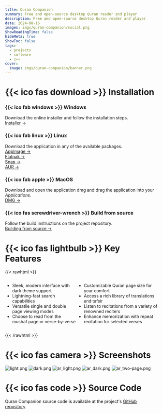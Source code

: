 ```yaml
---
title: Quran Companion
summary: Free and open-source desktop Quran reader and player
description: Free and open-source desktop Quran reader and player
date: 2024-08-16
images: imgs/quran-companion/social.png
ShowReadingTime: false
hideMeta: true
ShowToc: false
tags:
  - projects
  - software
  - c++
cover:
  image: imgs/quran-companion/banner.png
---
```


# <span class="fa-centered">{{< ico fas download >}}</span> Installation

<div class="grid-container">
<div class="grid-item">

### <span class="fa-centered">{{< ico fab windows >}}</span> **Windows**

Download the online installer and follow the installation steps.  
[Installer →](https://github.com/0xzer0x/quran-companion/releases/download/v1.1.9/qc_online_installer_x64_win.exe)

</div>

<div class="grid-item">

### <span class="fa-centered">{{< ico fab linux >}}</span> **Linux**

Download the application in any of the available packages.  
[AppImage →](https://github.com/0xzer0x/quran-companion/releases/download/v1.2.8/Quran_Companion-1.2.8-x86_64.AppImage)  
[Flatpak →](https://flathub.org/apps/io.github._0xzer0x.qurancompanion)  
[Snap →](https://snapcraft.io/quran-companion)  
[AUR →](https://aur.archlinux.org/packages/quran-companion)

</div>

<div class="grid-item">

### <span class="fa-centered">{{< ico fab apple >}}</span> **MacOS**

Download and open the application dmg and drag the application into your _Applications_.  
[DMG →](https://github.com/0xzer0x/quran-companion/releases/download/v1.2.8/Quran_Companion-1.2.8-x86_64.dmg)

</div>

<div class="grid-item">

### <span class="fa-centered">{{< ico fas screwdriver-wrench >}}</span> **Build from source**

Follow the build instructions on the project repository.<br/>
[Building from source →](https://github.com/0xzer0x/quran-companion?tab=readme-ov-file#compilation-%EF%B8%8F)

</div>
</div>

# <span class="fa-centered">{{< ico fas lightbulb >}}</span> Key Features

{{< rawhtml >}}

<div style="display: flex;">
    <div>
      <ul>
        <li>Sleek, modern interface with dark theme support</li>
        <li>Lightning-fast search capabilities</li>
        <li>Versatile single and double page viewing modes</li>
        <li>Choose to read from the mushaf page or verse-by-verse</li>
      </ul>
    </div>
    <div>
      <ul>
        <li>Customizable Quran page size for your comfort</li>
        <li>Access a rich library of translations and tafsir</li>
        <li>Listen to recitations from a variety of renowned reciters</li>
        <li>Enhance memorization with repeat recitation for selected verses</li>
      </ul>
    </div>
</div>

{{< /rawhtml >}}

# <span class="fa-centered">{{< ico fas camera >}}</span> Screenshots

![light.png](/imgs/quran-companion/screenshots/light.png#center)
![dark.png](/imgs/quran-companion/screenshots/dark.png#center)
![ar_light.png](/imgs/quran-companion/screenshots/ar_light.png#center)
![ar_dark.png](/imgs/quran-companion/screenshots/ar_dark.png#center)
![ar_two-page.png](/imgs/quran-companion/screenshots/ar_two-page.png#center)

# <span class="fa-centered">{{< ico fas code >}}</span> Source Code

Quran Companion source code is available at the project's [GitHub repository](https://github.com/0xzer0x/quran-companion).
